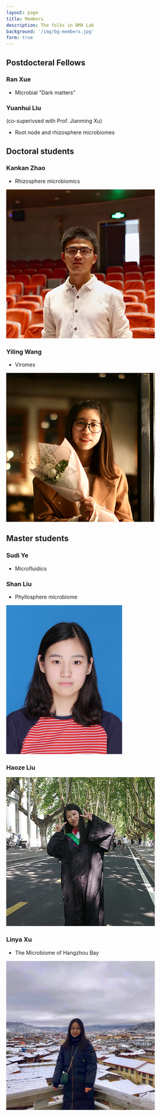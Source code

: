 ```yaml
---
layout: page
title: Members
description: The folks in BMA Lab 
background: '/img/bg-members.jpg'
form: true
---
```


## Postdocteral Fellows

### Ran Xue
- Microbial "Dark matters"

### Yuanhui Liu
(co-superivsed with Prof. Jianming Xu)
- Root node and rhizosphere microbiomes

## Doctoral students

### Kankan Zhao
- Rhizosphere microbiomics

![](img/members/zhaokankan.png)

### Yiling Wang
- Viromes

![](img/members/wangyiling.jpg)

## Master students

### Sudi Ye
- Microfluidics


### Shan Liu
- Phyllosphere microbiome

![](img/members/liushan.jpg)


### Haoze Liu

![](img/members/liu1.jpg)


###  Linya Xu

- The Microbiome of Hangzhou Bay

<img src="img/members/xulinya.jpg"  height="400" width="400">
